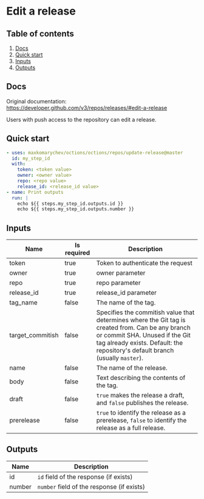 # Edit a release

## Table of contents

1. [Docs](#docs)
1. [Quick start](#quick-start)
1. [Inputs](#inputs)
1. [Outputs](#outputs)

<a name="quick-start" ></a>
## Docs

Original documentation: https://developer.github.com/v3/repos/releases/#edit-a-release

Users with push access to the repository can edit a release.


<a name="quick start" ></a>
## Quick start

```yaml
- uses: maxkomarychev/octions/octions/repos/update-release@master
  id: my_step_id
  with:
    token: <token value>
    owner: <owner value>
    repo: <repo value>
    release_id: <release_id value>
- name: Print outputs
  run: |
    echo ${{ steps.my_step_id.outputs.id }}
    echo ${{ steps.my_step_id.outputs.number }}
```


<a name="inputs" ></a>
## Inputs

| Name | Is required | Description |
|---|---|---|
|token|true|Token to authenticate the request
|owner|true|owner parameter
|repo|true|repo parameter
|release_id|true|release_id parameter
|tag_name|false|The name of the tag.
|target_commitish|false|Specifies the commitish value that determines where the Git tag is created from. Can be any branch or commit SHA. Unused if the Git tag already exists. Default: the repository's default branch (usually `master`).
|name|false|The name of the release.
|body|false|Text describing the contents of the tag.
|draft|false|`true` makes the release a draft, and `false` publishes the release.
|prerelease|false|`true` to identify the release as a prerelease, `false` to identify the release as a full release.

<a name="outputs" ></a>
## Outputs

| Name | Description |
|---|---|
|id|`id` field of the response (if exists)|
|number|`number` field of the response (if exists)|

